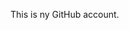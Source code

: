 This is ny GitHub account.

<!---
abdulaziz479000/abdulaziz479000 is a ✨ special ✨ repository because its `README.md` (this file) appears on your GitHub profile.
You can click the Preview link to take a look at your changes.
--->
